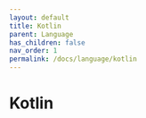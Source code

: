 ```yaml
---
layout: default
title: Kotlin
parent: Language
has_children: false
nav_order: 1
permalink: /docs/language/kotlin
---
```


# Kotlin